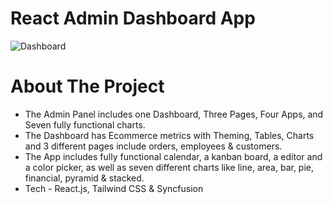 # React Admin Dashboard App
![Dashboard](https://user-images.githubusercontent.com/73683376/217605097-59603fc0-7624-4d4f-bd10-3e7ac912f159.PNG)
# About The Project
- The Admin Panel includes one Dashboard, Three Pages, Four Apps, and Seven fully functional charts.
- The Dashboard has Ecommerce metrics with Theming, Tables, Charts and 3 different pages include orders, employees & customers.
- The App includes fully functional calendar, a kanban board, a editor and a color picker, as well as seven different charts like line, area, bar, pie, financial, pyramid & stacked.
- Tech - React.js, Tailwind CSS & Syncfusion
